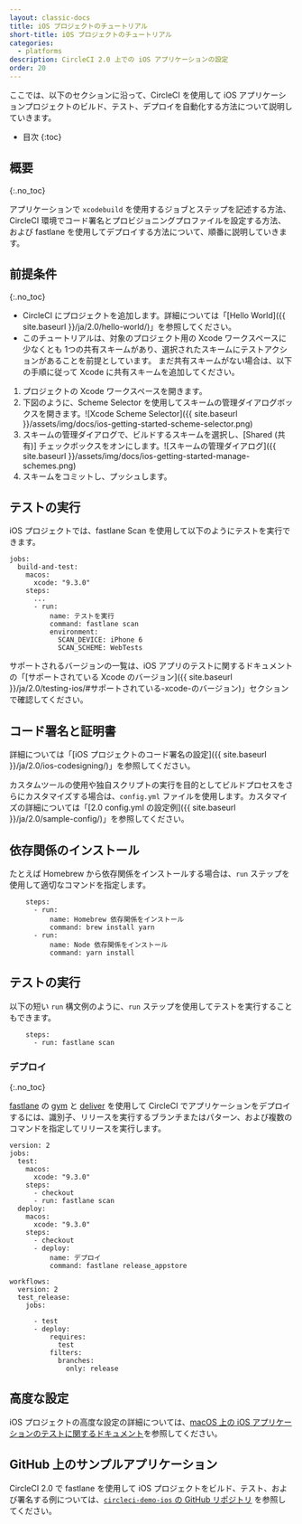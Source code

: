 ```yaml
---
layout: classic-docs
title: iOS プロジェクトのチュートリアル
short-title: iOS プロジェクトのチュートリアル
categories:
  - platforms
description: CircleCI 2.0 上での iOS アプリケーションの設定
order: 20
---
```


ここでは、以下のセクションに沿って、CircleCI を使用して iOS アプリケーションプロジェクトのビルド、テスト、デプロイを自動化する方法について説明していきます。

- 目次
{:toc}

## 概要

{:.no_toc}

アプリケーションで `xcodebuild` を使用するジョブとステップを記述する方法、CircleCI 環境でコード署名とプロビジョニングプロファイルを設定する方法、および fastlane を使用してデプロイする方法について、順番に説明していきます。

## 前提条件

{:.no_toc}

- CircleCI にプロジェクトを追加します。詳細については「[Hello World]({{ site.baseurl }}/ja/2.0/hello-world/)」を参照してください。
- このチュートリアルは、対象のプロジェクト用の Xcode ワークスペースに少なくとも 1つの共有スキームがあり、選択されたスキームにテストアクションがあることを前提としています。 まだ共有スキームがない場合は、以下の手順に従って Xcode に共有スキームを追加してください。

1. プロジェクトの Xcode ワークスペースを開きます。
2. 下図のように、Scheme Selector を使用してスキームの管理ダイアログボックスを開きます。![Xcode Scheme Selector]({{ site.baseurl }}/assets/img/docs/ios-getting-started-scheme-selector.png)
3. スキームの管理ダイアログで、ビルドするスキームを選択し、[Shared (共有)] チェックボックスをオンにします。![スキームの管理ダイアログ]({{ site.baseurl }}/assets/img/docs/ios-getting-started-manage-schemes.png)
4. スキームをコミットし、プッシュします。

## テストの実行

iOS プロジェクトでは、fastlane Scan を使用して以下のようにテストを実行できます。

    jobs:
      build-and-test:
        macos:
          xcode: "9.3.0"
        steps:
          ...
          - run:
              name: テストを実行
              command: fastlane scan
              environment:
                SCAN_DEVICE: iPhone 6
                SCAN_SCHEME: WebTests



サポートされるバージョンの一覧は、iOS アプリのテストに関するドキュメントの「[サポートされている Xcode のバージョン]({{ site.baseurl }}/ja/2.0/testing-ios/#サポートされている-xcode-のバージョン)」セクションで確認してください。

## コード署名と証明書

詳細については「[iOS プロジェクトのコード署名の設定]({{ site.baseurl }}/ja/2.0/ios-codesigning/)」を参照してください。

カスタムツールの使用や独自スクリプトの実行を目的としてビルドプロセスをさらにカスタマイズする場合は、`config.yml` ファイルを使用します。カスタマイズの詳細については「[2.0 config.yml の設定例]({{ site.baseurl }}/ja/2.0/sample-config/)」を参照してください。

## 依存関係のインストール

たとえば Homebrew から依存関係をインストールする場合は、`run` ステップを使用して適切なコマンドを指定します。

        steps:
          - run:
              name: Homebrew 依存関係をインストール
              command: brew install yarn
          - run:
              name: Node 依存関係をインストール
              command: yarn install


## テストの実行

以下の短い `run` 構文例のように、`run` ステップを使用してテストを実行することもできます。

        steps:
          - run: fastlane scan


### デプロイ

{:.no_toc}

[fastlane](https://fastlane.tools) の [gym](https://github.com/fastlane/fastlane/tree/master/gym) と [deliver](https://github.com/fastlane/fastlane/tree/master/deliver) を使用して CircleCI でアプリケーションをデプロイするには、識別子、リリースを実行するブランチまたはパターン、および複数のコマンドを指定してリリースを実行します。

    version: 2
    jobs:
      test:
        macos:
          xcode: "9.3.0"
        steps:
          - checkout
          - run: fastlane scan
      deploy:
        macos:
          xcode: "9.3.0"
        steps:
          - checkout
          - deploy:
              name: デプロイ
              command: fastlane release_appstore

    workflows:
      version: 2
      test_release:
        jobs:

          - test
          - deploy:
              requires:
                test
              filters:
                branches:
                  only: release


## 高度な設定

iOS プロジェクトの高度な設定の詳細については、[macOS 上の iOS アプリケーションのテストに関するドキュメント](https://circleci.com/docs/ja/2.0/testing-ios/)を参照してください。

## GitHub 上のサンプルアプリケーション

CircleCI 2.0 で fastlane を使用して iOS プロジェクトをビルド、テスト、および署名する例については、[`circleci-demo-ios` の GitHub リポジトリ](https://github.com/CircleCI-Public/circleci-demo-ios) を参照してください。
